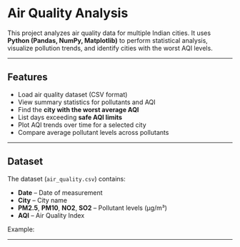 # Air Quality Analysis

This project analyzes air quality data for multiple Indian cities. It uses **Python (Pandas, NumPy, Matplotlib)** to perform statistical analysis, visualize pollution trends, and identify cities with the worst AQI levels.

---

## **Features**
- Load air quality dataset (CSV format)
- View summary statistics for pollutants and AQI
- Find the **city with the worst average AQI**
- List days exceeding **safe AQI limits**
- Plot AQI trends over time for a selected city
- Compare average pollutant levels across pollutants

---

## **Dataset**
The dataset (`air_quality.csv`) contains:
- **Date** – Date of measurement  
- **City** – City name  
- **PM2.5**, **PM10**, **NO2**, **SO2** – Pollutant levels (µg/m³)  
- **AQI** – Air Quality Index  

Example:
****
